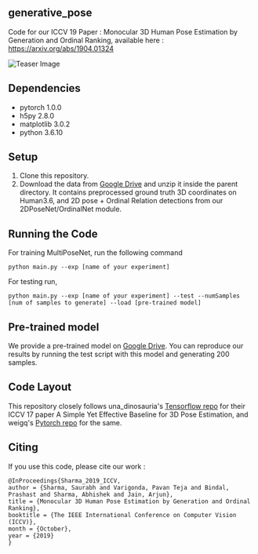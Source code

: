 ## generative_pose
Code for our ICCV 19 Paper : Monocular 3D Human Pose Estimation by Generation and Ordinal Ranking, available here : https://arxiv.org/abs/1904.01324

![Teaser Image](https://github.com/ssfootball04/generative_pose/blob/master/teaser.png)

## Dependencies
* pytorch 1.0.0
* h5py 2.8.0
* matplotlib 3.0.2
* python 3.6.10

## Setup
1. Clone this repository.
2. Download the data from [Google Drive](https://drive.google.com/file/d/196RLxQKlHowEDmnJw6xLrlv16oi2z15r/view?usp=sharing) and unzip it inside the parent directory. It contains preprocessed ground truth 3D coordinates on Human3.6, and 2D pose + Ordinal Relation detections from our 2DPoseNet/OrdinalNet module. 

## Running the Code

For training MultiPoseNet, run the following command
```
python main.py --exp [name of your experiment]
```

For testing run,
```
python main.py --exp [name of your experiment] --test --numSamples [num of samples to generate] --load [pre-trained model]
```

## Pre-trained model

We provide a pre-trained model on [Google Drive](https://drive.google.com/file/d/1m6bVVms1Q54AbxrG_EE8vvzDVFVQ-JgO/view?usp=sharing). You can reproduce our results by running the test script with this model and generating 200 samples. 

## Code Layout 

This repository closely follows una_dinosauria's [Tensorflow repo](https://github.com/una-dinosauria/3d-pose-baseline) for their ICCV 17 paper A Simple Yet Effective Baseline for 3D Pose Estimation, and weigq's [Pytorch repo](https://github.com/weigq/3d_pose_baseline_pytorch) for the same. 

## Citing 

If you use this code, please cite our work : 
```
@InProceedings{Sharma_2019_ICCV,
author = {Sharma, Saurabh and Varigonda, Pavan Teja and Bindal, Prashast and Sharma, Abhishek and Jain, Arjun},
title = {Monocular 3D Human Pose Estimation by Generation and Ordinal Ranking},
booktitle = {The IEEE International Conference on Computer Vision (ICCV)},
month = {October},
year = {2019}
}
```
